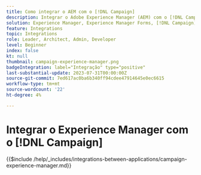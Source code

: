 ```yaml
---
title: Como integrar o AEM com o [!DNL Campaign]
description: Integrar o Adobe Experience Manager (AEM) com o [!DNL Campaign] para criar e gerenciar campanhas de email.
solution: Experience Manager, Experience Manager Forms, [!DNL Campaign], [!DNL Campaign] v8, [!DNL Campaign] Standard, [!DNL Campaign] Classic v7
feature: Integrations
topic: Integrations
role: Leader, Architect, Admin, Developer
level: Beginner
index: false
kt: null
thumbnail: campaign-experience-manager.png
badgeIntegration: label="Integração" type="positive"
last-substantial-update: 2023-07-31T00:00:00Z
source-git-commit: 7ed617ac0ba6b340ff94cdee47914645e0ec6615
workflow-type: tm+mt
source-wordcount: '22'
ht-degree: 4%

---
```



# Integrar o Experience Manager com o [!DNL Campaign]

{{$include /help/_includes/integrations-between-applications/campaign-experience-manager.md}}
